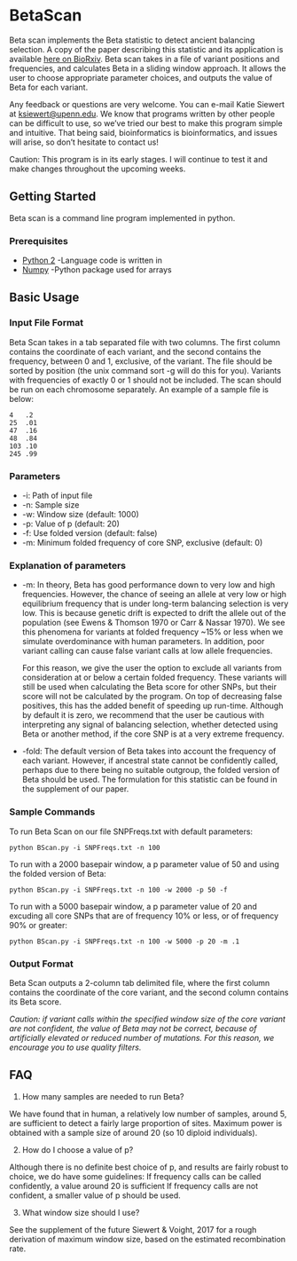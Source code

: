 # BetaScan
Beta scan implements the Beta statistic to detect ancient balancing selection. A copy of the paper describing this statistic and its application is available [here on BioRxiv](http://biorxiv.org/content/early/2017/03/01/112870). Beta scan takes in a file of variant positions and frequencies, and calculates Beta in a sliding window approach. It allows the user to choose appropriate parameter choices, and outputs the value of Beta for each variant.

Any feedback or questions are very welcome. You can e-mail Katie Siewert at ksiewert@upenn.edu. We know that programs written by other people can be difficult to use, so we’ve tried our best to make this program simple and intuitive. That being said, bioinformatics is bioinformatics, and issues will arise, so don’t hesitate to contact us!

Caution: This program is in its early stages. I will continue to test it and make changes throughout the upcoming weeks.

## Getting Started
Beta scan is a command line program implemented in python.

### Prerequisites 
* [Python 2](https://www.python.org/downloads/) -Language code is written in
* [Numpy](http://www.numpy.org/) -Python package used for arrays

## Basic Usage

### Input File Format
Beta Scan takes in a tab separated file with two columns. The first column contains the coordinate of each variant, and the second contains the frequency, between 0 and 1, exclusive, of the variant. The file should be sorted by position (the unix command sort -g will do this for you). Variants with frequencies of exactly 0 or 1 should not be included. The scan should be run on each chromosome separately. An example of a sample file is below:

```
4	.2  
25	.01  
47	.16  
48	.84  
103	.10  
245	.99  
```
### Parameters 
* -i: Path of input file
* -n: Sample size
* -w: Window size (default: 1000)
* -p: Value of p (default: 20)
* -f: Use folded version (default: false)
* -m: Minimum folded frequency of core SNP, exclusive (default: 0)

### Explanation of parameters
* -m: In theory, Beta has good performance down to very low and high frequencies. However, the chance of seeing an allele at very low or high equilibrium frequency that is under long-term balancing selection is very low. This is because genetic drift is expected to drift the allele out of the population (see Ewens & Thomson 1970 or Carr & Nassar 1970). We see this phenomena for variants at folded frequency ~15% or less when we simulate overdominance with human parameters. In addition, poor variant calling can cause false variant calls at low allele frequencies. 

  For this reason, we give the user the option to exclude all variants from consideration at or below a certain folded frequency. These variants will still be used when calculating the Beta score for other SNPs, but their score will not be calculated by the program. On top of decreasing false positives, this has the added benefit of speeding up run-time. Although by default it is zero, we recommend that the user be cautious with interpreting any signal of balancing selection, whether detected using Beta or another method, if the core SNP is at a very extreme frequency.

* -fold: The default version of Beta takes into account the frequency of each variant. However, if ancestral state cannot be confidently called, perhaps due to there being no suitable outgroup, the folded version of Beta should be used. The formulation for this statistic can be found in the supplement of our paper.

### Sample Commands
To run Beta Scan on our file SNPFreqs.txt with default parameters:
```
python BScan.py -i SNPFreqs.txt -n 100
```
To run with a 2000 basepair window, a p parameter value of 50 and using the folded version of Beta:
```
python BScan.py -i SNPFreqs.txt -n 100 -w 2000 -p 50 -f
```
To run with a 5000 basepair window, a p parameter value of 20 and excuding all core SNPs that are of frequency 10% or less, or of frequency 90% or greater:
```
python BScan.py -i SNPFreqs.txt -n 100 -w 5000 -p 20 -m .1
```

### Output Format
Beta Scan outputs a 2-column tab delimited file, where the first column contains the coordinate of the core variant, and the second column contains its Beta score.

*Caution: if variant calls within the specified window size of the core variant are not confident, the value of Beta may not be correct, because of artificially elevated or reduced number of mutations. For this reason, we encourage you to use quality filters.*

## FAQ
1. How many samples are needed to run Beta?

We have found that in human, a relatively low number of samples, around 5, are sufficient to detect a fairly large proportion of sites. Maximum power is obtained with a sample size of around 20 (so 10 diploid individuals).

2. How do I choose a value of p?

Although there is no definite best choice of p, and results are fairly robust to choice, we do have some guidelines:
If frequency calls can be called confidently, a value around 20 is sufficient
If frequency calls are not confident, a smaller value of p should be used. 

3. What window size should I use?

See the supplement of the future Siewert & Voight, 2017 for a rough derivation of maximum window size, based on the estimated recombination rate.


